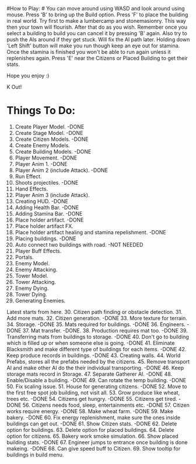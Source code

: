 #How to Play: #
You can move around using WASD and look around using mouse. Press 'B' to bring up the Build option. Press 'F' to place the building in real world. Try first to make a lumbercamp and stonemasionry. This way then your town will flourish. After that do as you wish. Remember once you select a building to build you can cancel it by pressing 'B' again. Also try to push the AIs around if they get stuck. Will fix the AI path later. Holding down 'Left Shift' button will make you run though keep an eye out for stamina. Once the stamina is finished you won't be able to run again unless it replenishes again. Press 'E' near the Citizens or Placed Building to get their stats.

Hope you enjoy :)

K Out!

# Things To Do: #

1. Create Player Model. -DONE
2. Create Stage Model. -DONE
3. Create Citizen Models. -DONE
4. Create Enemy Models.
5. Create Building Models. -DONE
6. Player Movement. -DONE
7. Player Anim 1. -DONE
8. Player Anim 2 (include Attack). -DONE
9. Run Effect.
10. Shoots projectiles. -DONE
11. Hand Effects.
12. Player Anim 3 (include Attack).
13. Creating HUD. -DONE
14. Adding Health Bar. -DONE
15. Adding Stamina Bar. -DONE
16. Place holder artifact. -DONE
17. Place holder artifact FX.
18. Place holder artifact healing and stamina repelishment. -DONE
19. Placing buildings. -DONE
20. Auto connect two buildings with road. -NOT NEEDED
21. Player Buff Effects.
22. Portals.
23. Enemy Model.
24. Enemy Attacking.
25. Tower Model.
26. Tower Attacking.
27. Enemy Dying.
28. Tower Dying.
29. Generating Enemies.

Latest starts from here.
30. Citizen path finding or obstacle detection.
31. Add more mats.
32. Citizen generation. -DONE
33. More texture for terrain.
34. Storage. -DONE
35. Mats required for buildings. -DONE
36. Engineers. -DONE
37. Mat transfer. -DONE.
38. Production requires mat too. -DONE
39. Transferring mats from buildings to storage. -DONE
40. Don't go to building which is filled up or when someone else is going. -DONE
41. Eliminate Blacksmith and make different type of buildings for each items. -DONE
42. Keep produce records in buildings. -DONE
43. Creating walls.
44. World Prefabs, stores all the prefabs needed by the citizens.
45. Remove transport AI and make other AI do the their individual transporting. -DONE
46. Keep storage mats record in Storage.
47. Separate Gatherer AI. -DONE
48. Enable/Disable a building. -DONE
49. Can rotate the temp building. -DONE
50. Fix scaling issue.
51. House for generating citizens. -DONE
52. Move to the first free spot job building, not visit all.
53. Grow produce like wheat, trees etc. -DONE
54. Citizens get hungry. -DONE
55. Citizens get tired. -DONE
56. Citizens needs food, sleep, entertainments etc. -DONE
57. Citizen works require energy. -DONE
58. Make wheat farm. -DONE
59. Make bakery. -DONE
60. Fix energy replenishment, make sure the ones inside buildings can get out. -DONE
61. Show Citizen stats. -DONE
62. Delete option for buildings.
63. Delete option for placed buildings.
64. Delete option for citizens.
65. Bakery work smoke simulation.
66. Show placed building stats. -DONE
67. Engineer jumps to entrance once building is done makeing. -DONE
68. Can give speed buff to Citizen.
69. Show tooltip for buildings in build menu.